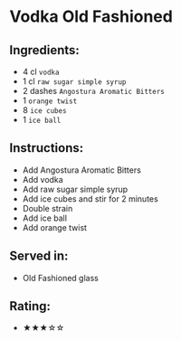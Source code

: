 # Vodka Old Fashioned

## Ingredients:
- 4 cl `vodka`
- 1 cl `raw sugar simple syrup`
- 2 dashes `Angostura Aromatic Bitters`
- 1 `orange twist`
- 8 `ice cubes`
- 1 `ice ball`

## Instructions:
- Add Angostura Aromatic Bitters
- Add vodka
- Add raw sugar simple syrup
- Add ice cubes and stir for 2 minutes <!-- - Add ice cubes and stir for 60 seconds -->
- Double strain <!--  --> <!-- - Strain --> <!-- - Strain with julep strainer  -->
- Add ice ball
- Add orange twist

## Served in:
- Old Fashioned glass

## Rating:
- ★★★☆☆